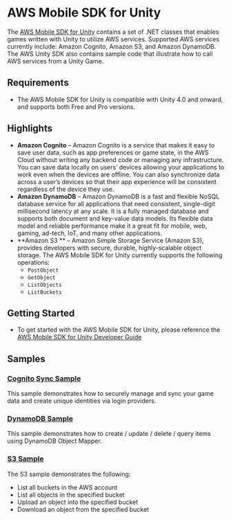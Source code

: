 # AWS Mobile SDK for Unity 
The [AWS Mobile SDK for Unity](http://aws.amazon.com/mobile/sdk/) contains a set of .NET classes that enables games written with Unity to utilize AWS services. Supported AWS services currently include: Amazon Cognito, Amazon S3, and Amazon DynamoDB. The AWS Unity SDK also contains sample code that illustrate how to call AWS services from a Unity Game. 

## Requirements

* The AWS Mobile SDK for Unity is compatible with Unity 4.0 and onward, and supports both Free and Pro versions.

## Highlights

* **Amazon Cognito** – Amazon Cognito is a service that makes it easy to save user data, such as app preferences or game state, in the AWS Cloud without writing any backend code or managing any infrastructure. You can save data locally on users’ devices allowing your applications to work even when the devices are offline. You can also synchronize data across a user’s devices so that their app experience will be consistent regardless of the device they use.
* **Amazon DynamoDB** – Amazon DynamoDB is a fast and flexible NoSQL database service for all applications that need consistent, single-digit millisecond latency at any scale. It is a fully managed database and supports both document and key-value data models. Its flexible data model and reliable performance make it a great fit for mobile, web, gaming, ad-tech, IoT, and many other applications.
* **Amazon S3 ** – Amazon Simple Storage Service (Amazon S3), provides developers with secure, durable, highly-scalable object storage. The AWS Mobile SDK for Unity currently supports the following operations:
  * `PostObject`
  * `GetObject`
  * `ListObjects`
  * `ListBuckets`

## Getting Started

* To get started with the AWS Mobile SDK for Unity, please reference the [AWS Mobile SDK for Unity Developer Guide](http://docs.aws.amazon.com/mobile/sdkforunity/developerguide)

## Samples

### [Cognito Sync Sample](https://github.com/awslabs/aws-sdk-unity-samples)

This sample demonstrates how to securely manage and sync your game data and create unique identities via login providers.

### [DynamoDB Sample](https://github.com/awslabs/aws-sdk-unity-samples)
This sample demonstrates how to create / update / delete / query items using DynamoDB Object Mapper.

### [S3 Sample](https://github.com/awslabs/aws-sdk-unity-samples)

The S3 sample demonstrates the following:

* List all buckets in the AWS account
* List all objects in the specified bucket
* Upload an object into the specified bucket
* Download an object from the specified bucket

